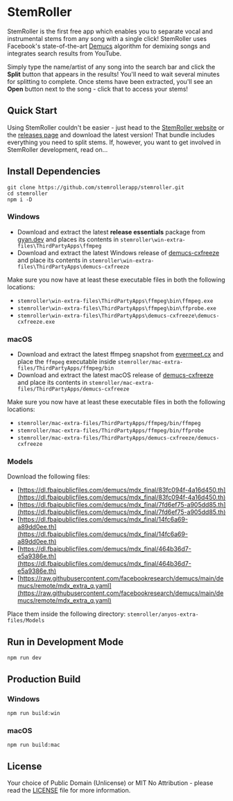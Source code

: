 # StemRoller

StemRoller is the first free app which enables you to separate vocal and instrumental stems from any song with a single click! StemRoller uses Facebook's state-of-the-art [Demucs](https://github.com/facebookresearch/demucs) algorithm for demixing songs and integrates search results from YouTube.

Simply type the name/artist of any song into the search bar and click the **Split** button that appears in the results! You'll need to wait several minutes for splitting to complete. Once stems have been extracted, you'll see an **Open** button next to the song - click that to access your stems!

## Quick Start

Using StemRoller couldn't be easier - just head to the [StemRoller website](https://stemroller.com) or the [releases page](https://github.com/stemrollerapp/stemroller/releases) and download the latest version! That bundle includes everything you need to split stems. If, however, you want to get involved in StemRoller development, read on...

## Install Dependencies

```
git clone https://github.com/stemrollerapp/stemroller.git
cd stemroller
npm i -D
```

### Windows

- Download and extract the latest **release essentials** package from [gyan.dev](https://www.gyan.dev/ffmpeg/builds/) and places its contents in `stemroller\win-extra-files\ThirdPartyApps\ffmpeg`
- Download and extract the latest Windows release of [demucs-cxfreeze](https://github.com/stemrollerapp/demucs-cxfreeze/releases) and place its contents in `stemroller\win-extra-files\ThirdPartyApps\demucs-cxfreeze`

Make sure you now have at least these executable files in both the following locations:

- `stemroller\win-extra-files\ThirdPartyApps\ffmpeg\bin\ffmpeg.exe`
- `stemroller\win-extra-files\ThirdPartyApps\ffmpeg\bin\ffprobe.exe`
- `stemroller\win-extra-files\ThirdPartyApps\demucs-cxfreeze\demucs-cxfreeze.exe`

### macOS

- Download and extract the latest ffmpeg snapshot from [evermeet.cx](https://evermeet.cx/ffmpeg/) and place the `ffmpeg` executable inside `stemroller/mac-extra-files/ThirdPartyApps/ffmpeg/bin`
- Download and extract the latest macOS release of [demucs-cxfreeze](https://github.com/stemrollerapp/demucs-cxfreeze/releases) and place its contents in `stemroller/mac-extra-files/ThirdPartyApps/demucs-cxfreeze`

Make sure you now have at least these executable files in both the following locations:

- `stemroller/mac-extra-files/ThirdPartyApps/ffmpeg/bin/ffmpeg`
- `stemroller/mac-extra-files/ThirdPartyApps/ffmpeg/bin/ffprobe`
- `stemroller/mac-extra-files/ThirdPartyApps/demucs-cxfreeze/demucs-cxfreeze`

### Models

Download the following files:

- [https://dl.fbaipublicfiles.com/demucs/mdx_final/83fc094f-4a16d450.th](https://dl.fbaipublicfiles.com/demucs/mdx_final/83fc094f-4a16d450.th)
- [https://dl.fbaipublicfiles.com/demucs/mdx_final/7fd6ef75-a905dd85.th](https://dl.fbaipublicfiles.com/demucs/mdx_final/7fd6ef75-a905dd85.th)
- [https://dl.fbaipublicfiles.com/demucs/mdx_final/14fc6a69-a89dd0ee.th](https://dl.fbaipublicfiles.com/demucs/mdx_final/14fc6a69-a89dd0ee.th)
- [https://dl.fbaipublicfiles.com/demucs/mdx_final/464b36d7-e5a9386e.th](https://dl.fbaipublicfiles.com/demucs/mdx_final/464b36d7-e5a9386e.th)
- [https://raw.githubusercontent.com/facebookresearch/demucs/main/demucs/remote/mdx_extra_q.yaml](https://raw.githubusercontent.com/facebookresearch/demucs/main/demucs/remote/mdx_extra_q.yaml)

Place them inside the following directory: `stemroller/anyos-extra-files/Models`

## Run in Development Mode

`npm run dev`

## Production Build

### Windows

`npm run build:win`

### macOS

`npm run build:mac`

## License

Your choice of Public Domain (Unlicense) or MIT No Attribution - please read the [LICENSE](https://github.com/stemrollerapp/stemroller/blob/main/LICENSE) file for more information.
